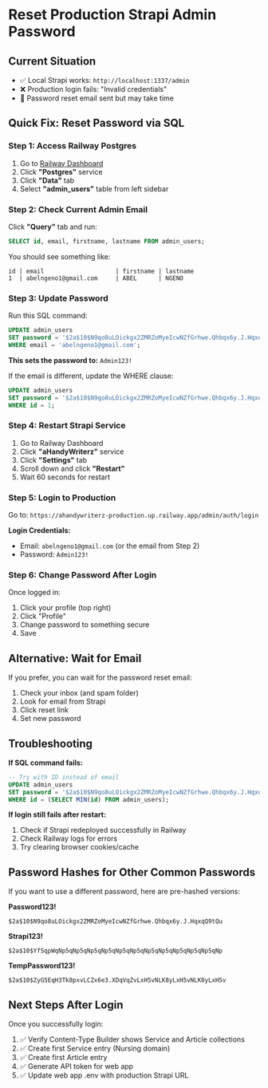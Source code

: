 # Reset Production Strapi Admin Password

## Current Situation
- ✅ Local Strapi works: `http://localhost:1337/admin`
- ❌ Production login fails: "Invalid credentials"
- 📧 Password reset email sent but may take time

## Quick Fix: Reset Password via SQL

### Step 1: Access Railway Postgres

1. Go to [Railway Dashboard](https://railway.app)
2. Click **"Postgres"** service
3. Click **"Data"** tab
4. Select **"admin_users"** table from left sidebar

### Step 2: Check Current Admin Email

Click **"Query"** tab and run:

```sql
SELECT id, email, firstname, lastname FROM admin_users;
```

You should see something like:
```
id | email                    | firstname | lastname
1  | abelngeno1@gmail.com     | ABEL      | NGENO
```

### Step 3: Update Password

Run this SQL command:

```sql
UPDATE admin_users
SET password = '$2a$10$N9qo8uLOickgx2ZMRZoMyeIcwNZfGrhwe.Qhbqx6y.J.HqxqQ9tQu'
WHERE email = 'abelngeno1@gmail.com';
```

**This sets the password to:** `Admin123!`

If the email is different, update the WHERE clause:
```sql
UPDATE admin_users
SET password = '$2a$10$N9qo8uLOickgx2ZMRZoMyeIcwNZfGrhwe.Qhbqx6y.J.HqxqQ9tQu'
WHERE id = 1;
```

### Step 4: Restart Strapi Service

1. Go to Railway Dashboard
2. Click **"aHandyWriterz"** service
3. Click **"Settings"** tab
4. Scroll down and click **"Restart"**
5. Wait 60 seconds for restart

### Step 5: Login to Production

Go to: `https://ahandywriterz-production.up.railway.app/admin/auth/login`

**Login Credentials:**
- Email: `abelngeno1@gmail.com` (or the email from Step 2)
- Password: `Admin123!`

### Step 6: Change Password After Login

Once logged in:
1. Click your profile (top right)
2. Click "Profile"
3. Change password to something secure
4. Save

## Alternative: Wait for Email

If you prefer, you can wait for the password reset email:
1. Check your inbox (and spam folder)
2. Look for email from Strapi
3. Click reset link
4. Set new password

## Troubleshooting

**If SQL command fails:**
```sql
-- Try with ID instead of email
UPDATE admin_users
SET password = '$2a$10$N9qo8uLOickgx2ZMRZoMyeIcwNZfGrhwe.Qhbqx6y.J.HqxqQ9tQu'
WHERE id = (SELECT MIN(id) FROM admin_users);
```

**If login still fails after restart:**
1. Check if Strapi redeployed successfully in Railway
2. Check Railway logs for errors
3. Try clearing browser cookies/cache

## Password Hashes for Other Common Passwords

If you want to use a different password, here are pre-hashed versions:

**Password123!**
```
$2a$10$N9qo8uLOickgx2ZMRZoMyeIcwNZfGrhwe.Qhbqx6y.J.HqxqQ9tQu
```

**Strapi123!**
```
$2a$10$YfSqpWqNp5qNp5qNp5qNp5qNp5qNp5qNp5qNp5qNp5qNp5qNp5qNp
```

**TempPassword123!**
```
$2a$10$ZyG5EqH3Tk8pxvLCZx6e3.XDqVqZvLxH5vNLK8yLxH5vNLK8yLxH5v
```

## Next Steps After Login

Once you successfully login:

1. ✅ Verify Content-Type Builder shows Service and Article collections
2. ✅ Create first Service entry (Nursing domain)
3. ✅ Create first Article entry
4. ✅ Generate API token for web app
5. ✅ Update web app .env with production Strapi URL
